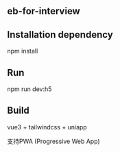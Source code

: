 ## eb-for-interview 

## Installation dependency 

npm install 

## Run

npm run dev:h5

## Build 

vue3 + tailwindcss + uniapp 

⽀持PWA (Progressive Web App) 